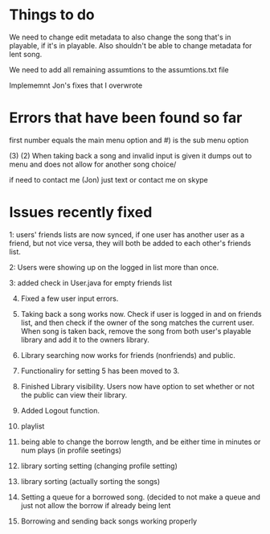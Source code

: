 Things to do
============

We need to change edit metadata to also change the song that's in playable, if it's in playable. Also shouldn't be able to change metadata for lent song.

We need to add all remaining assumtions to the assumtions.txt file

Implememnt Jon's fixes that I overwrote






Errors that have been found so far
==================================
first number equals the main menu option and #) is the sub menu option

(3) (2) When taking back a song and invalid input is given it dumps out to menu and does not allow for another song choice/



if need to contact me (Jon) just text or contact me on skype


Issues recently fixed
=====================

1: users' friends lists are now synced, if one user has another user as a friend, but not vice versa,
they will both be added to each other's friends list.

2: Users were showing up on the logged in list more than once.

3: added check in User.java for empty friends list

4. Fixed a few user input errors. 

5. Taking back a song works now. Check if user is logged in and on friends list, and then check if the owner of the song matches the current user. When song is taken back, remove the song from both user's playable library and add it to the owners library.

6. Library searching now works for friends (nonfriends) and public.

7. Functionaliry for setting 5 has been moved to 3.

8. Finished Library visibility. Users now have option to set whether or not the public can view their library.

9. Added Logout function.

10. playlist 
 
11. being able to change the borrow length, and be either time in minutes or num plays (in profile seetings)

12. library sorting setting (changing profile setting)

13. library sorting (actually sorting the songs)

14. Setting a queue for a borrowed song. (decided to not make a queue and just not allow the borrow if already being lent

15. Borrowing and sending back songs working properly

